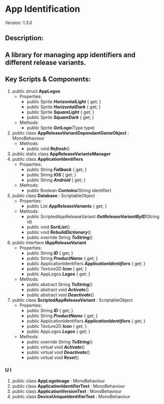 # App Identification
*Version: 1.3.0*
## Description: 
A library for managing app identifiers and different release variants.
---
## Key Scripts & Components: 
1. public struct **AppLogos**
   * Properties: 
      * public Sprite ***HorizontalLight***  { get; }
      * public Sprite ***HorizontalDark***  { get; }
      * public Sprite ***SquareLight***  { get; }
      * public Sprite ***SquareDark***  { get; }
   * Methods: 
      * public Sprite ***GetLogo***(Type type)
1. public class **AppReleaseVariantDependantGameObject** : MonoBehaviour
   * Methods: 
      * public void ***Refresh***()
1. public static class **AppReleaseVariantsManager**
1. public class **ApplicationIdentifiers**
   * Properties: 
      * public String ***Fallback***  { get; }
      * public String ***IOS***  { get; }
      * public String ***Android***  { get; }
   * Methods: 
      * public Boolean ***Contains***(String identifier)
1. public class **Database** : ScriptableObject
   * Properties: 
      * public List<ScriptedAppReleaseVariant> ***AppReleaseVariants***  { get; }
   * Methods: 
      * public ScriptedAppReleaseVariant ***GetReleaseVariantByID***(String id)
      * public void ***SortList***()
      * public void ***RebuildDictionary***()
      * public override String ***ToString***()
1. public interface **IAppReleaseVariant**
   * Properties: 
      * public String ***ID***  { get; }
      * public String ***ProductName***  { get; }
      * public ApplicationIdentifiers ***ApplicationIdentifiers***  { get; }
      * public Texture2D ***Icon***  { get; }
      * public AppLogos ***Logos***  { get; }
   * Methods: 
      * public abstract String ***ToString***()
      * public abstract void ***Activate***()
      * public abstract void ***Deactivate***()
1. public class **ScriptedAppReleaseVariant** : ScriptableObject
   * Properties: 
      * public String ***ID***  { get; }
      * public String ***ProductName***  { get; }
      * public ApplicationIdentifiers ***ApplicationIdentifiers***  { get; }
      * public Texture2D ***Icon***  { get; }
      * public AppLogos ***Logos***  { get; }
   * Methods: 
      * public override String ***ToString***()
      * public virtual void ***Activate***()
      * public virtual void ***Deactivate***()
      * public virtual void ***Reset***()
### U I
1. public class **AppLogoImage** : MonoBehaviour
1. public class **ApplicationIdentifierText** : MonoBehaviour
1. public class **ApplicationVersionText** : MonoBehaviour
1. public class **DeviceUniqueIdentifierText** : MonoBehaviour
